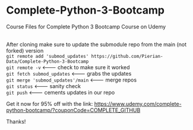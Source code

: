 # Complete-Python-3-Bootcamp
Course Files for Complete Python 3 Bootcamp Course on Udemy

<br> After cloning make sure to update the submodule repo from the main (not forked) version<br> ```git remote add 'submod_updates' https://github.com/Pierian-Data/Complete-Python-3-Bootcamp```<br>
```git remote -v```  <--- check to make sure it worked<br>
```git fetch submod_updates``` <--- grabs the updates<br>
```git merge 'submod_updates'/main``` <--- merge repos<br>
```git status``` <--- sanity check<br>
```git push``` <--- cements updates in our repo

Get it now for 95% off with the link:
https://www.udemy.com/complete-python-bootcamp/?couponCode=COMPLETE_GITHUB

Thanks!
